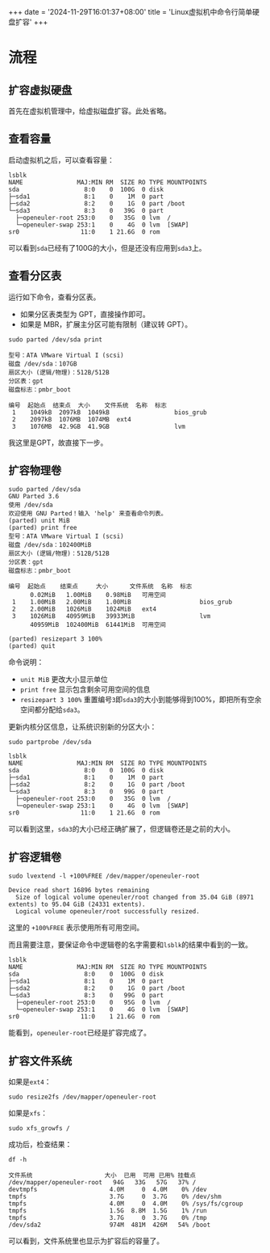 +++
date = '2024-11-29T16:01:37+08:00'
title = 'Linux虚拟机中命令行简单硬盘扩容'
+++


# 流程

## 扩容虚拟硬盘

首先在虚拟机管理中，给虚拟磁盘扩容。此处省略。

## 查看容量


启动虚拟机之后，可以查看容量：

```shell
lsblk
NAME               MAJ:MIN RM  SIZE RO TYPE MOUNTPOINTS
sda                  8:0    0  100G  0 disk
├─sda1               8:1    0    1M  0 part
├─sda2               8:2    0    1G  0 part /boot
└─sda3               8:3    0   39G  0 part
  ├─openeuler-root 253:0    0   35G  0 lvm  /
  └─openeuler-swap 253:1    0    4G  0 lvm  [SWAP]
sr0                 11:0    1 21.6G  0 rom
```

可以看到`sda`已经有了100G的大小，但是还没有应用到`sda3`上。

## 查看分区表

运行如下命令，查看分区表。

- 如果分区表类型为 GPT，直接操作即可。
- 如果是 MBR，扩展主分区可能有限制（建议转 GPT）。

```shell
sudo parted /dev/sda print

型号：ATA VMware Virtual I (scsi)
磁盘 /dev/sda：107GB
扇区大小 (逻辑/物理)：512B/512B
分区表：gpt
磁盘标志：pmbr_boot

编号  起始点  结束点  大小    文件系统  名称  标志
 1    1049kB  2097kB  1049kB                  bios_grub
 2    2097kB  1076MB  1074MB  ext4
 3    1076MB  42.9GB  41.9GB                  lvm

```

我这里是GPT，故直接下一步。

## 扩容物理卷

```shell
sudo parted /dev/sda
GNU Parted 3.6
使用 /dev/sda
欢迎使用 GNU Parted！输入 'help' 来查看命令列表。
(parted) unit MiB
(parted) print free
型号：ATA VMware Virtual I (scsi)
磁盘 /dev/sda：102400MiB
扇区大小 (逻辑/物理)：512B/512B
分区表：gpt
磁盘标志：pmbr_boot

编号  起始点    结束点     大小      文件系统  名称  标志
      0.02MiB   1.00MiB    0.98MiB   可用空间
 1    1.00MiB   2.00MiB    1.00MiB                   bios_grub
 2    2.00MiB   1026MiB    1024MiB   ext4
 3    1026MiB   40959MiB   39933MiB                  lvm
      40959MiB  102400MiB  61441MiB  可用空间

(parted) resizepart 3 100%
(parted) quit
```

命令说明：
- `unit MiB` 更改大小显示单位
- `print free` 显示包含剩余可用空间的信息
- `resizepart 3 100%` 重置编号`3`即`sda3`的大小到能够得到100%，即把所有空余空间都分配给`sda3`。

更新内核分区信息，让系统识别新的分区大小：

`sudo partprobe /dev/sda`

```shell
lsblk
NAME               MAJ:MIN RM  SIZE RO TYPE MOUNTPOINTS
sda                  8:0    0  100G  0 disk
├─sda1               8:1    0    1M  0 part
├─sda2               8:2    0    1G  0 part /boot
└─sda3               8:3    0   99G  0 part
  ├─openeuler-root 253:0    0   35G  0 lvm  /
  └─openeuler-swap 253:1    0    4G  0 lvm  [SWAP]
sr0                 11:0    1 21.6G  0 rom
```

可以看到这里，`sda3`的大小已经正确扩展了，但逻辑卷还是之前的大小。

## 扩容逻辑卷

```shell
sudo lvextend -l +100%FREE /dev/mapper/openeuler-root

Device read short 16896 bytes remaining
  Size of logical volume openeuler/root changed from 35.04 GiB (8971 extents) to 95.04 GiB (24331 extents).
  Logical volume openeuler/root successfully resized.
```
这里的 `+100%FREE` 表示使用所有可用空间。

而且需要注意，要保证命令中逻辑卷的名字需要和`lsblk`的结果中看到的一致。

```shell
lsblk
NAME               MAJ:MIN RM  SIZE RO TYPE MOUNTPOINTS
sda                  8:0    0  100G  0 disk
├─sda1               8:1    0    1M  0 part
├─sda2               8:2    0    1G  0 part /boot
└─sda3               8:3    0   99G  0 part
  ├─openeuler-root 253:0    0   95G  0 lvm  /
  └─openeuler-swap 253:1    0    4G  0 lvm  [SWAP]
sr0                 11:0    1 21.6G  0 rom
```

能看到，`openeuler-root`已经是扩容完成了。

## 扩容文件系统

如果是`ext4`：
```shell
sudo resize2fs /dev/mapper/openeuler-root

```
如果是`xfs`：
```shell
sudo xfs_growfs /
```

成功后，检查结果：
```shell
df -h

文件系统                    大小  已用  可用 已用% 挂载点
/dev/mapper/openeuler-root   94G   33G   57G   37% /
devtmpfs                    4.0M     0  4.0M    0% /dev
tmpfs                       3.7G     0  3.7G    0% /dev/shm
tmpfs                       4.0M     0  4.0M    0% /sys/fs/cgroup
tmpfs                       1.5G  8.8M  1.5G    1% /run
tmpfs                       3.7G     0  3.7G    0% /tmp
/dev/sda2                   974M  481M  426M   54% /boot
```

可以看到，文件系统里也显示为扩容后的容量了。
